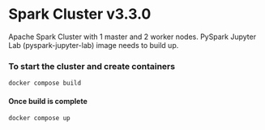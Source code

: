# Spark Cluster v3.3.0

Apache Spark Cluster with 1 master and 2 worker nodes. PySpark Jupyter Lab (pyspark-jupyter-lab) image needs to build up.

### To start the cluster and create containers
    docker compose build
#### Once build is complete
    docker compose up

